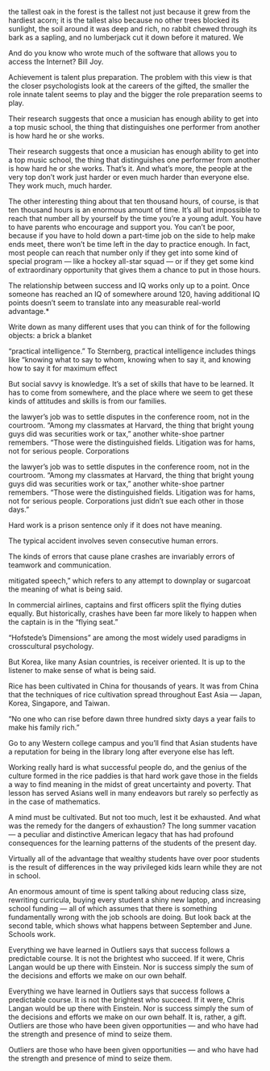 the tallest oak in the forest is the tallest not just because it grew from the hardiest acorn; it is the tallest also because no other trees blocked its sunlight, the soil around it was deep and rich, no rabbit chewed through its bark as a sapling, and no lumberjack cut it down before it matured. We


And do you know who wrote much of the software that allows you to access the Internet? Bill Joy.


Achievement is talent plus preparation. The problem with this view is that the closer psychologists look at the careers of the gifted, the smaller the role innate talent seems to play and the bigger the role preparation seems to play.


Their research suggests that once a musician has enough ability to get into a top music school, the thing that distinguishes one performer from another is how hard he or she works.


Their research suggests that once a musician has enough ability to get into a top music school, the thing that distinguishes one performer from another is how hard he or she works. That’s it. And what’s more, the people at the very top don’t work just harder or even much harder than everyone else. They work much, much harder.


The other interesting thing about that ten thousand hours, of course, is that ten thousand hours is an enormous amount of time. It’s all but impossible to reach that number all by yourself by the time you’re a young adult. You have to have parents who encourage and support you. You can’t be poor, because if you have to hold down a part-time job on the side to help make ends meet, there won’t be time left in the day to practice enough. In fact, most people can reach that number only if they get into some kind of special program — like a hockey all-star squad — or if they get some kind of extraordinary opportunity that gives them a chance to put in those hours.


The relationship between success and IQ works only up to a point. Once someone has reached an IQ of somewhere around 120, having additional IQ points doesn’t seem to translate into any measurable real-world advantage.*


Write down as many different uses that you can think of for the following objects:
 a brick a blanket


“practical intelligence.” To Sternberg, practical intelligence includes things like “knowing what to say to whom, knowing when to say it, and knowing how to say it for maximum effect


But social savvy is knowledge. It’s a set of skills that have to be learned. It has to come from somewhere, and the place where we seem to get these kinds of attitudes and skills is from our families.


the lawyer’s job was to settle disputes in the conference room, not in the courtroom. “Among my classmates at Harvard, the thing that bright young guys did was securities work or tax,” another white-shoe partner remembers. “Those were the distinguished fields. Litigation was for hams, not for serious people. Corporations


the lawyer’s job was to settle disputes in the conference room, not in the courtroom. “Among my classmates at Harvard, the thing that bright young guys did was securities work or tax,” another white-shoe partner remembers. “Those were the distinguished fields. Litigation was for hams, not for serious people. Corporations just didn’t sue each other in those days.”


Hard work is a prison sentence only if it does not have meaning.


The typical accident involves seven consecutive human errors.


The kinds of errors that cause plane crashes are invariably errors of teamwork and communication.


mitigated speech,” which refers to any attempt to downplay or sugarcoat the meaning of what is being said.


In commercial airlines, captains and first officers split the flying duties equally. But historically, crashes have been far more likely to happen when the captain is in the “flying seat.”


“Hofstede’s Dimensions” are among the most widely used paradigms in crosscultural psychology.


But Korea, like many Asian countries, is receiver oriented. It is up to the listener to make sense of what is being said.


Rice has been cultivated in China for thousands of years. It was from China that the techniques of rice cultivation spread throughout East Asia — Japan, Korea, Singapore, and Taiwan.


“No one who can rise before dawn three hundred sixty days a year fails to make his family rich.”


Go to any Western college campus and you’ll find that Asian students have a reputation for being in the library long after everyone else has left.


Working really hard is what successful people do, and the genius of the culture formed in the rice paddies is that hard work gave those in the fields a way to find meaning in the midst of great uncertainty and poverty. That lesson has served Asians well in many endeavors but rarely so perfectly as in the case of mathematics.


A mind must be cultivated. But not too much, lest it be exhausted. And what was the remedy for the dangers of exhaustion? The long summer vacation — a peculiar and distinctive American legacy that has had profound consequences for the learning patterns of the students of the present day.


Virtually all of the advantage that wealthy students have over poor students is the result of differences in the way privileged kids learn while they are not in school.


An enormous amount of time is spent talking about reducing class size, rewriting curricula, buying every student a shiny new laptop, and increasing school funding — all of which assumes that there is something fundamentally wrong with the job schools are doing. But look back at the second table, which shows what happens between September and June. Schools work.


Everything we have learned in Outliers says that success follows a predictable course. It is not the brightest who succeed. If it were, Chris Langan would be up there with Einstein. Nor is success simply the sum of the decisions and efforts we make on our own behalf.


Everything we have learned in Outliers says that success follows a predictable course. It is not the brightest who succeed. If it were, Chris Langan would be up there with Einstein. Nor is success simply the sum of the decisions and efforts we make on our own behalf. It is, rather, a gift. Outliers are those who have been given opportunities — and who have had the strength and presence of mind to seize them.


Outliers are those who have been given opportunities — and who have had the strength and presence of mind to seize them.


